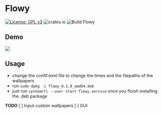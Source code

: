 # Flowy
[![License: GPL v3](https://img.shields.io/badge/License-GPLv3-blue.svg)](https://www.gnu.org/licenses/gpl-3.0) ![crates.io](https://img.shields.io/crates/v/flowy.svg) ![Build Flowy](https://github.com/vineetred/flowy/workflows/Build%20Flowy/badge.svg?branch=master)
## Demo
![](https://github.com/vineetred/flowy/blob/master/demo.gif)
## Usage
* change the confif.toml file to change the times and the filepaths of the wallpapers
* run ```sudo dpkg -i flowy_0.1.0_amd64.deb```
* just run ```systemctl --user start flowy.service``` once you finish installing the .deb package

**TODO**
[ ] Input custom wallpapers
[ ] GUI

